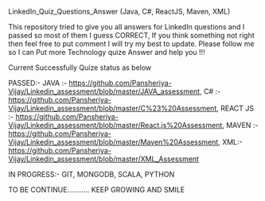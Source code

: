 LinkedIn_Quiz_Questions_Answer (Java, C#, ReactJS, Maven, XML)

This repository tried to give you all answers for LinkedIn questions and I passed so most of them I guess CORRECT, If you think something not right then feel free to put comment I will try my best to update. Please follow me so I can Put more Technology quize Answer and help you !!!

Current Successfully Quize status as below

PASSED:- 
JAVA :- https://github.com/Pansheriya-Vijay/Linkedin_assessment/blob/master/JAVA_assessment, 
C# :- https://github.com/Pansheriya-Vijay/Linkedin_assessment/blob/master/C%23%20Assessment, 
REACT JS :- https://github.com/Pansheriya-Vijay/Linkedin_assessment/blob/master/React.js%20Assessment, 
MAVEN :- https://github.com/Pansheriya-Vijay/Linkedin_assessment/blob/master/Maven%20Assessment, 
XML:- https://github.com/Pansheriya-Vijay/Linkedin_assessment/blob/master/XML_Assessment

IN PROGRESS:- GIT, MONGODB, SCALA, PYTHON

TO BE CONTINUE........... KEEP GROWING AND SMILE
